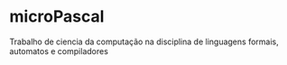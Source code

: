 # microPascal
Trabalho de ciencia da computação na disciplina de linguagens formais, automatos e compiladores
